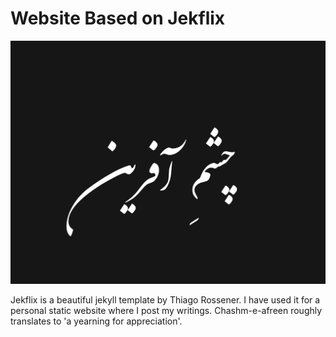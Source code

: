 # Website Based on Jekflix
![Cover Image](https://raw.githubusercontent.com/Chashm-e-Afreen/chashm-e-afreen.github.io/master/assets/img/blog-image.png)

Jekflix is a beautiful jekyll template by Thiago Rossener. I have used it for a personal static website where I post my writings. Chashm-e-afreen roughly translates to 'a yearning for appreciation'.
